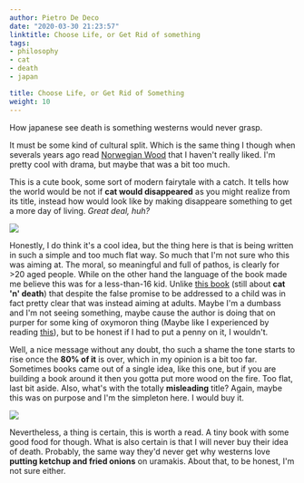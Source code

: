 ```yaml
---
author: Pietro De Deco
date: "2020-03-30 21:23:57"
linktitle: Choose Life, or Get Rid of something
tags:
- philosophy
- cat
- death
- japan

title: Choose Life, or Get Rid of Something
weight: 10
---
```

How japanese see death is something westerns would never grasp.
<!--more--> 

It must be some kind of cultural split. Which is the same thing I though when severals years ago read [Norwegian Wood](https://www.goodreads.com/book/show/11297.Norwegian_Wood?from_search=true&from_srp=true&qid=HxH5RIZWlZ&rank=1) that I haven't really liked. I'm pretty cool with drama, but maybe that was a bit too much.

This is a cute book, some sort of modern fairytale with a catch. It tells how the world would be not if **cat would disappeared** as you might realize from its title, instead how would look like by making disappeare something to get a more day of living. *Great deal, huh?*

![](/img/cat-dis.jpg)

Honestly, I do think it's a cool idea, but the thing here is that is being written in such a simple and too much flat way. So much that I'm not sure who this was aiming at. The moral, so meaningful and full of pathos, is clearly for >20 aged people. While on the other hand the language of the book made me believe this was for a less-than-16 kid. Unlike [this book](https://www.goodreads.com/review/show/3082303078?book_show_action=false&from_review_page=1) (still about **cat 'n' death**) that despite the false promise to be addressed to a child was in fact pretty clear that was instead aiming at adults. Maybe I'm a dumbass and I'm not seeing something, maybe cause the author is doing that on purper for some king of oxymoron thing (Maybe like I experienced by reading [this](https://writingbadreviews.com/posts/fango-mar2020/)), but to be honest if I had to put a penny on it, I wouldn't.

Well, a nice message without any doubt, tho such a shame the tone starts to rise once the **80% of it** is over, which in my opinion is a bit too far. Sometimes books came out of a single idea, like this one, but if you are building a book around it then you gotta put more wood on the fire. Too flat, last bit aside.
Also, what's with the totally **misleading** title? Again, maybe this was on purpose and I'm the simpleton here. I would buy it.

![](/img/luckycat.jpg)

Nevertheless, a thing is certain, this is worth a read. A tiny book with some good food for though. What is also certain is that I will never buy their idea of death. Probably, the same way they'd never get why westerns love **putting ketchup and fried onions** on uramakis. About that, to be honest, I'm not sure either.